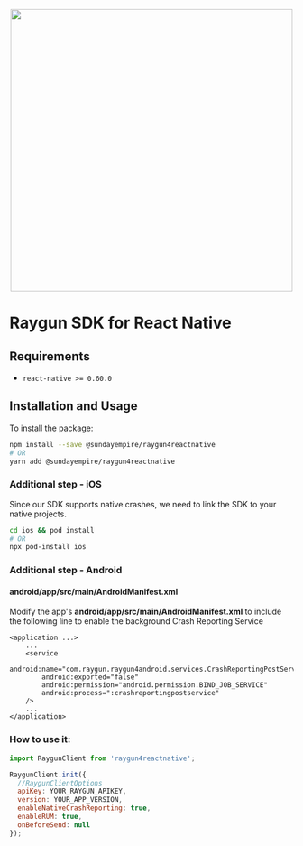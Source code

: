 <p align="center">
    <a href="https://raygun.com/" target="_blank" align="center">
        <img src="https://brandfolder.com/raygun/logo/raygun-primary-logo.png" width="500">
    </a>
    <br/>
    <h1>Raygun SDK for React Native</h1>
</p>

## Requirements

- `react-native >= 0.60.0`

## Installation and Usage

To install the package:

```sh
npm install --save @sundayempire/raygun4reactnative
# OR
yarn add @sundayempire/raygun4reactnative
```

### Additional step - iOS

Since our SDK supports native crashes, we need to link the SDK to your native projects.

```sh
cd ios && pod install
# OR
npx pod-install ios
```

### Additional step - Android

#### **android/app/src/main/AndroidManifest.xml**

Modify the app's **android/app/src/main/AndroidManifest.xml** to include the following line to enable the background Crash Reporting Service

```
<application ...>
    ...
    <service
        android:name="com.raygun.raygun4android.services.CrashReportingPostService"
        android:exported="false"
        android:permission="android.permission.BIND_JOB_SERVICE"
        android:process=":crashreportingpostservice"
    />
    ...
</application>
```

### How to use it:

```javascript
import RaygunClient from 'raygun4reactnative';

RaygunClient.init({
  //RaygunClientOptions
  apiKey: YOUR_RAYGUN_APIKEY,
  version: YOUR_APP_VERSION,
  enableNativeCrashReporting: true,
  enableRUM: true,
  onBeforeSend: null
});
```
